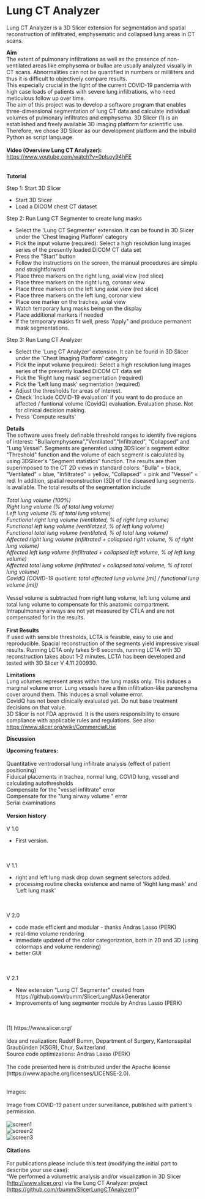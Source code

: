 # Lung CT Analyzer

Lung CT Analyzer is a 3D Slicer extension for segmentation and spatial reconstruction of infiltrated, emphysematic and collapsed lung areas in CT scans. 

<b>Aim </b><br>
The extent of pulmonary infiltrations as well as the presence of non-ventilated areas like emphysema or bullae are usually analyzed visually in CT scans. 
Abnormalities can not be quantified in numbers or milliliters and thus it is difficult to objectively compare results.  
This especially crucial in the light of the current COVID-19 pandemia with high case loads of patients with severe lung infiltrations, who need meticulous follow up over time.   
The aim of this project was to develop a software program that enables three-dimensional segmentation of lung CT data and calculate individual volumes of pulmonary infiltrates and emphysema. 
3D Slicer (1) is an established and freely available 3D imaging platform for scientific use. Therefore, we chose 3D Slicer as our development platform and the inbuild Python as script language.   
<br>
<b>Video (Overview Lung CT Analyzer):</b> <br>
https://www.youtube.com/watch?v=0plsoy94hFE<br>
<br>
<br>
<b>Tutorial</b><br>

Step 1: Start 3D Slicer
<ul>
<li>Start 3D Slicer</li>
<li>Load a DICOM chest CT dataset</li>
</ul>

Step 2: Run Lung CT Segmenter to create lung masks
<ul>
<li>Select the 'Lung CT Segmenter' extension. It can be found in 3D Slicer under the 'Chest Imaging Platform' category </li>
<li>Pick the input volume (required): Select a high resolution lung images series of the presently loaded DICOM CT data set  </li>
<li>Press the "Start" button</li>
<li>Follow the instructions on the screen, the manual procedures are simple and straightforward</li>
<li>Place three markers on the right lung, axial view (red slice)</li>
<li>Place three markers on the right lung, coronar view</li>
<li>Place three markers on the left lung axial view (red slice)</li>
<li>Place three markers on the left lung, coronar view</li>
<li>Place one marker on the trachea, axial view</li>
<li>Watch temporary lung masks being on the display</li>
<li>Place additional markers if needed</li>
<li>If the temporary masks fit well, press 'Apply" and produce permanent mask segmentations.</li>
</ul>

Step 3: Run Lung CT Analyzer

<ul>
<li>Select the 'Lung CT Analyzer' extension. It can be found in 3D Slicer under the 'Chest Imaging Platform' category </li>
<li>Pick the input volume (required): Select a high resolution lung images series of the presently loaded DICOM CT data set  </li>
<li>Pick the 'Right lung mask' segmentation (required) </li>
<li>Pick the 'Left lung mask' segmentation (required)</li>
<li>Adjust the thresholds for areas of interest.</li>
<li>Check 'Include COVID-19 evaluation' if you want to do produce an affected / funtional volume (CovidQ) evaluation. Evaluation phase. Not for clinical decision making.</li>
<li>Press 'Compute results'</li>
</ul>

<b>Details</b><br>
The software uses freely definable threshold ranges to identify five regions of interest: "Bulla/emphysema","Ventilated","Infiltrated", "Collapsed" and "Lung Vessel". 
Segments are generated using 3DSlicer's segment editor "Threshold" function and the volume of each segment is calculated by using 3DSlicer's "Segment statistics" function. 
The results are then superimposed to the CT 2D views in standard colors: "Bulla" = black, "Ventilated" = blue, "Infiltrated" = yellow, "Collapsed" = pink and "Vessel" = red. 
In addition, spatial reconstruction (3D) of the diseased lung segments is available. The total results of the segmentation include:<br>
<br>
<i>Total lung volume (100%)<br>
Right lung volume (% of total lung volume)<br>
Left lung volume (% of total lung volume)<br>
Functional right lung volume (ventilated, % of right lung volume)<br>
Functional left lung volume (ventilatzed, % of left lung volume)<br>
Functional total lung volume (ventilated, % of total lung volume)<br>
Affected right lung volume (infiltrated + collapsed right volume, % of right lung volume)<br>
Affected left lung volume (infiltrated + collapsed left volume, % of left lung volume) <br>
Affected total lung volume (infiltrated + collapsed total volume, % of total lung volume) <br>
CovidQ (COVID-19 quotient: total affected lung volume [ml] /  functional lung volume [ml]) <br></i><br>
Vessel volume is subtracted from right lung volume, left lung volume and total lung volume to compensate for this anatomic compartment.
Intrapulmonary airways are not yet measured by CTLA and are not compensated for in the results. <br>
<br>
<b>First Results</b><br>
If used with sensible thresholds, LCTA is feasible, easy to use and reproducible. Spacial reconstruction of the segments yield impressive visual results.  Running LCTA only takes 5-6 seconds, running LCTA with 3D reconstruction takes about 1-2  minutes. LCTA has been developed and tested with 3D Slicer V 4.11.200930. 

<b>Limitations</b><br>
Lung volumes represent areas within the lung masks only. This induces a marginal volume error. 
Lung vessels have a thin infiltration-like parenchyma cover around them. This induces a small volume error.  
CovidQ has not been clinically evaluated yet. Do nut base treatment decisions on that value.  
3D Slicer is not FDA approved. It is the users responsibility to ensure compliance with applicable rules and regulations. 
See also: https://www.slicer.org/wiki/CommercialUse

<b>Discussion</b><br>

<b>Upcoming features:</b><br> 
<br>
Quantitative ventrodorsal lung infiltrate analysis (effect of patient positioning)<br>
Fiduical placements in trachea, normal lung, COVID lung, vessel and calculating autothresholds<br>
Compensate for the "vessel infiltrate" error <br>
Compensate for the "lung airway volume " error <br>
Serial examinations<br>
<br>
<b>Version history</b><br>
<br>
V 1.0<br>
<ul>
<li>First version.</li>
</ul>
<br>
<br>
V 1.1<br>
<ul>
<li>right and left lung mask drop down segment selectors added.</li>
<li>processing routine checks existence and name of 'Right lung mask' and 'Left lung mask'</li>
</ul>
<br>
<br>
V 2.0 <br>
<ul>
<li>code made efficient and modular - thanks Andras Lasso (PERK)</li>
<li>real-time volume rendering</li>
<li>immediate updated of the color categorization, both in 2D and 3D (using colormaps and volume rendering)</li>
<li>better GUI</li>
</ul>
<br>
<br>
V 2.1 <br>
<ul>
<li>New extension "Lung CT Segmenter" created from https://github.com/rbumm/SlicerLungMaskGenerator</li>
<li>Improvements of lung segmenter module by Andras Lasso (PERK)</li>
</ul>
<br>
<br>
(1) https://www.slicer.org/
<br>
<br>
Idea and realization: Rudolf Bumm, Department of Surgery, Kantonsspital Graubünden (KSGR), Chur, Switzerland. <br>
Source code optimizations: Andras Lasso (PERK)<br>
<br>
The code presented here is distributed under the Apache license (https://www.apache.org/licenses/LICENSE-2.0).<br> 
<br>

Images: <br>
<br>
Image from COVID-19 patient under surveillance, published with patient's permission.<br>
<br>
![screen1](https://user-images.githubusercontent.com/18140094/98554410-f5ddd600-22a0-11eb-9196-b9223c8ada3f.jpg)
<br>
![screen2](https://user-images.githubusercontent.com/18140094/98554914-9207dd00-22a1-11eb-9bae-7f537a765cc3.jpg)
<br>
![screen3](https://user-images.githubusercontent.com/18140094/98555178-e6ab5800-22a1-11eb-8cbf-7dfa3e346b43.jpg)
<br>
<br>
<b>Citations</b><br>
<br>
For publications please include this text (modifying the initial part to describe your use case):<br>
"We performed a volumetric analysis and/or visualization in 3D Slicer (http://www.slicer.org) via the Lung CT Analyzer project (https://github.com/rbumm/SlicerLungCTAnalyzer/)"
<br>
<br>

